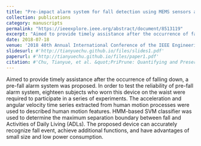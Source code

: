 ```yaml
---
title: "Pre-impact alarm system for fall detection using MEMS sensors and HMM-based SVM classifier"
collection: publications
category: manuscripts
permalink: "https://ieeexplore.ieee.org/abstract/document/8513119"
excerpt: "Aimed to provide timely assistance after the occurrence of falling down, a pre-fall alarm system was proposed. In order to test the reliability of pre-fall alarm system, eighteen subjects who worn this device on the waist were required to participate in a series of experiments. The acceleration and angular velocity time series extracted from human motion processes were used to described human motion features. HMM-based SVM classifier was used to determine the maximum separation boundary between fall and Activities of Daily Living (ADLs). The proposed device can accurately recognize fall event, achieve additional functions, and have advantages of small size and low power consumption. " 
date: 2018-07-18
venue: '2018 40th Annual International Conference of the IEEE Engineering in Medicine and Biology Society (EMBC)'
slidesurl: #'http://tianyuechu.github.io/files/slides1.pdf'
paperurl: #'http://tianyuechu.github.io/files/paper1.pdf'
citation: #'Chu, Tianyue, et al. &quot;PriPrune: Quantifying and Preserving Privacy in Pruned Federated Learning.&quot; <i>ACM Transactions on Modeling and Performance Evaluation of Computing Systems</i>. 2024.'
---
```

Aimed to provide timely assistance after the occurrence of falling down, a pre-fall alarm system was proposed. In order to test the reliability of pre-fall alarm system, eighteen subjects who worn this device on the waist were required to participate in a series of experiments. The acceleration and angular velocity time series extracted from human motion processes were used to described human motion features. HMM-based SVM classifier was used to determine the maximum separation boundary between fall and Activities of Daily Living (ADLs). The proposed device can accurately recognize fall event, achieve additional functions, and have advantages of small size and low power consumption. 